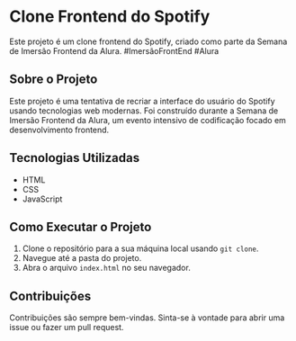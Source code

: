# Clone Frontend do Spotify

Este projeto é um clone frontend do Spotify, criado como parte da Semana de Imersão Frontend da Alura. #ImersãoFrontEnd #Alura

## Sobre o Projeto

Este projeto é uma tentativa de recriar a interface do usuário do Spotify usando tecnologias web modernas. Foi construído durante a Semana de Imersão Frontend da Alura, um evento intensivo de codificação focado em desenvolvimento frontend.

## Tecnologias Utilizadas

- HTML
- CSS
- JavaScript

## Como Executar o Projeto

1. Clone o repositório para a sua máquina local usando `git clone`.
2. Navegue até a pasta do projeto.
3. Abra o arquivo `index.html` no seu navegador.

## Contribuições

Contribuições são sempre bem-vindas. Sinta-se à vontade para abrir uma issue ou fazer um pull request.
